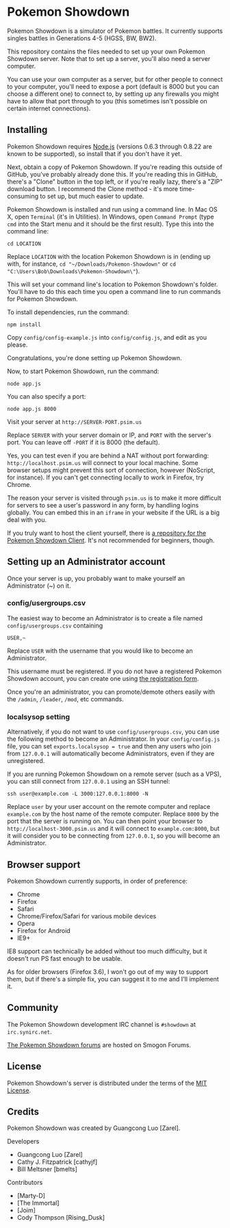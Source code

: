 Pokemon Showdown
========================================================================

Pokemon Showdown is a simulator of Pokemon battles. It currently supports singles battles in Generations 4-5 (HGSS, BW, BW2).

This repository contains the files needed to set up your own Pokemon Showdown server. Note that to set up a server, you'll also need a server computer.

You can use your own computer as a server, but for other people to connect to your computer, you'll need to expose a port (default is 8000 but you can choose a different one) to connect to, by setting up any firewalls you might have to allow that port through to you (this sometimes isn't possible on certain internet connections).


Installing
------------------------------------------------------------------------

Pokemon Showdown requires [Node.js][1] (versions 0.6.3 through 0.8.22 are known to be supported), so install that if you don't have it yet.

Next, obtain a copy of Pokemon Showdown. If you're reading this outside of GitHub, you've probably already done this. If you're reading this in GitHub, there's a "Clone" button in the top left, or if you're really lazy, there's a "ZIP" download button. I recommend the Clone method - it's more time-consuming to set up, but much easier to update.

Pokemon Showdown is installed and run using a command line. In Mac OS X, open `Terminal` (it's in Utilities). In Windows, open `Command Prompt` (type `cmd` into the Start menu and it should be the first result). Type this into the command line:

    cd LOCATION

Replace `LOCATION` with the location Pokemon Showdown is in (ending up with, for instance, `cd "~/Downloads/Pokemon-Showdown"` or `cd "C:\Users\Bob\Downloads\Pokemon-Showdown\"`).

This will set your command line's location to Pokemon Showdown's folder. You'll have to do this each time you open a command line to run commands for Pokemon Showdown.

To install dependencies, run the command:

    npm install

Copy `config/config-example.js` into `config/config.js`, and edit as you please.

Congratulations, you're done setting up Pokemon Showdown.

Now, to start Pokemon Showdown, run the command:

    node app.js

You can also specify a port:

    node app.js 8000

Visit your server at `http://SERVER-PORT.psim.us`

Replace `SERVER` with your server domain or IP, and `PORT` with the server's port. You can leave off `-PORT` if it is 8000 (the default).

Yes, you can test even if you are behind a NAT without port forwarding: `http://localhost.psim.us` will connect to your local machine. Some browser setups might prevent this sort of connection, however (NoScript, for instance). If you can't get connecting locally to work in Firefox, try Chrome.

The reason your server is visited through `psim.us` is to make it more difficult for servers to see a user's password in any form, by handling logins globally. You can embed this in an `iframe` in your website if the URL is a big deal with you.

If you truly want to host the client yourself, there is [a repository for the Pokemon Showdown Client][2]. It's not recommended for beginners, though.

  [1]: http://nodejs.org/
  [2]: https://github.com/Zarel/Pokemon-Showdown-Client


Setting up an Administrator account
------------------------------------------------------------------------

Once your server is up, you probably want to make yourself an Administrator (~) on it.

### config/usergroups.csv

The easiest way to become an Administrator is to create a file named `config/usergroups.csv` containing

    USER,~

Replace `USER` with the username that you would like to become an Administrator.

This username must be registered. If you do not have a registered Pokemon Showdown account, you can create one using [the registration form][3].

Once you're an administrator, you can promote/demote others easily with the `/admin`, `/leader`, `/mod`, etc commands.

  [3]: http://pokemonshowdown.com/forum/register

### localsysop setting

Alternatively, if you do not want to use `config/usergroups.csv`, you can use the following method to become an Administrator. In your `config/config.js` file, you can set `exports.localsysop = true` and then any users who join from `127.0.0.1` will automatically become Administrators, even if they are unregistered.

If you are running Pokemon Showdown on a remote server (such as a VPS), you can still connect from `127.0.0.1` using an SSH tunnel:

    ssh user@example.com -L 3000:127.0.0.1:8000 -N

Replace `user` by your user account on the remote computer and replace `example.com` by the host name of the remote computer. Replace `8000` by the port that the server is running on. You can then point your browser to `http://localhost-3000.psim.us` and it will connect to `example.com:8000`, but it will consider you to be connecting from `127.0.0.1`, so you will become an Administrator.


Browser support
------------------------------------------------------------------------

Pokemon Showdown currently supports, in order of preference:

 - Chrome
 - Firefox
 - Safari
 - Chrome/Firefox/Safari for various mobile devices
 - Opera
 - Firefox for Android
 - IE9+

IE8 support can technically be added without too much difficulty, but it doesn't run PS fast enough to be usable.

As for older browsers (Firefox 3.6), I won't go out of my way to support them, but if there's a simple fix, you can suggest it to me and I'll implement it.


Community
------------------------------------------------------------------------

The Pokemon Showdown development IRC channel is `#showdown` at `irc.synirc.net`.

[The Pokemon Showdown forums][4] are hosted on Smogon Forums.

  [4]: http://www.smogon.com/forums/forumdisplay.php?f=209


License
------------------------------------------------------------------------

Pokemon Showdown's server is distributed under the terms of the [MIT License][5].

  [5]: https://github.com/Zarel/Pokemon-Showdown/blob/master/LICENSE


Credits
------------------------------------------------------------------------

Pokemon Showdown was created by Guangcong Luo [Zarel].

Developers

- Guangcong Luo [Zarel]
- Cathy J. Fitzpatrick [cathyjf]
- Bill Meltsner [bmelts]

Contributors

- [Marty-D]
- [The Immortal]
- [Joim]
- Cody Thompson [Rising_Dusk]
